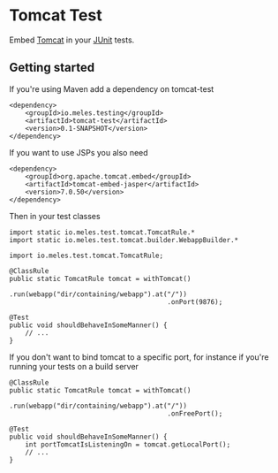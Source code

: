 # Tomcat Test

Embed [Tomcat](http://tomcat.apache.org/) in your [JUnit](http://junit.org/) tests.

## Getting started

If you're using Maven add a dependency on tomcat-test

    <dependency>
        <groupId>io.meles.testing</groupId>
        <artifactId>tomcat-test</artifactId>
        <version>0.1-SNAPSHOT</version>
    </dependency>

If you want to use JSPs you also need

    <dependency>
        <groupId>org.apache.tomcat.embed</groupId>
        <artifactId>tomcat-embed-jasper</artifactId>
        <version>7.0.50</version>
    </dependency>

Then in your test classes

    import static io.meles.test.tomcat.TomcatRule.*
    import static io.meles.test.tomcat.builder.WebappBuilder.*

    import io.meles.test.tomcat.TomcatRule;

    @ClassRule
    public static TomcatRule tomcat = withTomcat()
                                            .run(webapp("dir/containing/webapp").at("/"))
                                            .onPort(9876);

    @Test
    public void shouldBehaveInSomeManner() {
        // ...
    }

If you don't want to bind tomcat to a specific port, for instance if you're running your tests on a build server

    @ClassRule
    public static TomcatRule tomcat = withTomcat()
                                            .run(webapp("dir/containing/webapp").at("/"))
                                            .onFreePort();

    @Test
    public void shouldBehaveInSomeManner() {
        int portTomcatIsListeningOn = tomcat.getLocalPort();
        // ...
    }
